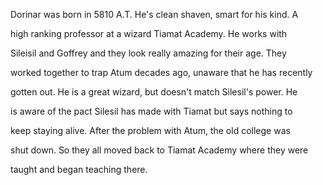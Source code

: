 Dorinar was born in 5810 A.T. He's clean shaven, smart for his kind. A

high ranking professor at a wizard Tiamat Academy. He works with

Sileisil and Goffrey and they look really amazing for their age. They

worked together to trap Atum decades ago, unaware that he has recently

gotten out. He is a great wizard, but doesn't match Silesil's power. He

is aware of the pact Silesil has made with Tiamat but says nothing to

keep staying alive. After the problem with Atum, the old college was

shut down. So they all moved back to Tiamat Academy where they were

taught and began teaching there.

